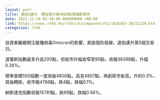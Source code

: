 ```yaml
---
layout: post
title: 道指5連升　標指曾升穿4800點惟偏軟收市
date: 2021-12-29 05:30:08.000000000 +08:00
link: https://news.rthk.hk/rthk/ch/component/k2/1626363-20211229.htm
categories: rthk
---
```


投資者繼續關注變種病毒Omicron的影響，美股個別發展，道指連升第5個交易日。

道瓊斯指數最多升逾200點，但收市升幅收窄至95點，收報36398點，升幅0.26%。

標準普爾500指數一度突破4800點，高見4807點，再創即市新高，升約0.3%，其後轉跌，收市報4786點，跌4點，跌幅0.1%。

納斯達克指數收報15781點，跌89點，跌幅0.56%。
